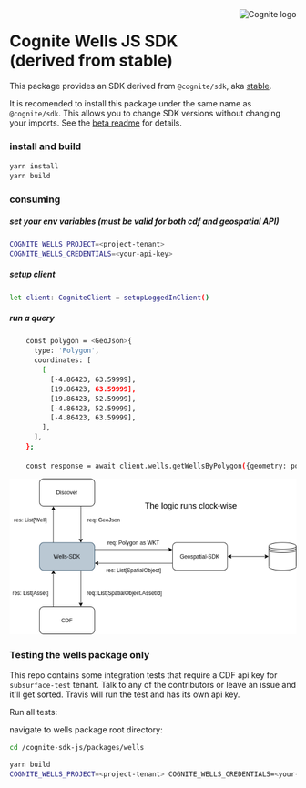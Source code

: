 <a href="https://cognite.com/">
    <img src="./cognite_logo.png" alt="Cognite logo" title="Cognite" align="right" height="80" />
</a>

# Cognite Wells JS SDK (derived from stable)

This package provides an SDK derived from `@cognite/sdk`, aka
[stable](https://github.com/cognitedata/cognite-sdk-js/blob/master/packages/stable/README.md).

It is recomended to install this package under the same name as `@cognite/sdk`.
This allows you to change SDK versions without changing your imports.
See the [beta readme](https://github.com/cognitedata/cognite-sdk-js/blob/master/packages/beta/README.md) for details.

### install and build

```bash
yarn install
yarn build
```

### consuming

##### set your env variables (must be valid for both cdf and geospatial API)

```bash
COGNITE_WELLS_PROJECT=<project-tenant>
COGNITE_WELLS_CREDENTIALS=<your-api-key>
```

##### setup client

```bash
let client: CogniteClient = setupLoggedInClient()
```

##### run a query

```bash
    const polygon = <GeoJson>{
      type: 'Polygon',
      coordinates: [
        [
          [-4.86423, 63.59999],
          [19.86423, 63.59999],
          [19.86423, 52.59999],
          [-4.86423, 52.59999],
          [-4.86423, 63.59999],
        ],
      ],
    };

    const response = await client.wells.getWellsByPolygon({geometry: polygon});
```

![query](figures/wells-sdk.png)

### Testing the wells package only

This repo contains some integration tests that require a CDF api key for `subsurface-test` tenant.
Talk to any of the contributors or leave an issue and it'll get sorted.
Travis will run the test and has its own api key.

Run all tests:

navigate to wells package root directory:

```bash
cd /cognite-sdk-js/packages/wells
```

```bash
yarn build
COGNITE_WELLS_PROJECT=<project-tenant> COGNITE_WELLS_CREDENTIALS=<your-api-key> yarn test
```
